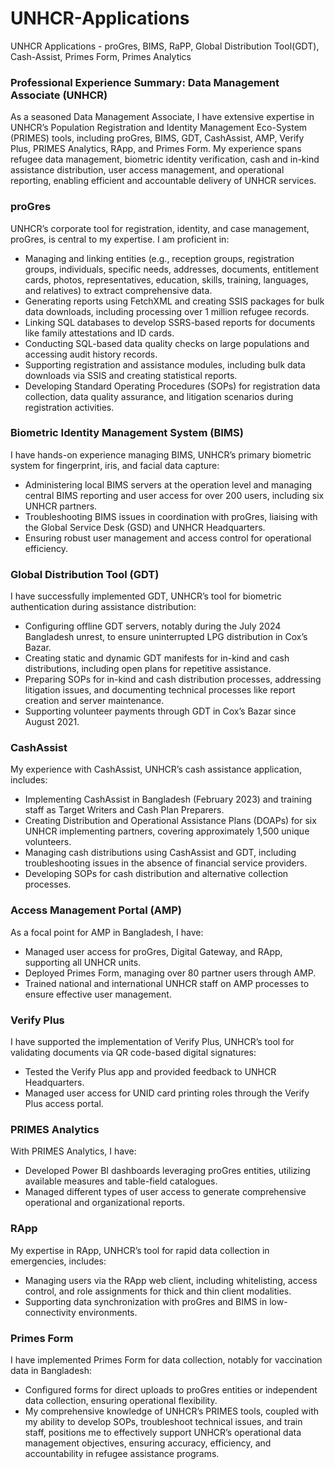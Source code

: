 # UNHCR-Applications
UNHCR Applications - proGres, BIMS, RaPP, Global Distribution Tool(GDT), Cash-Assist, Primes Form, Primes Analytics

### Professional Experience Summary: Data Management Associate (UNHCR)
As a seasoned Data Management Associate, I have extensive expertise in UNHCR’s Population Registration and Identity Management Eco-System (PRIMES) tools, including proGres, BIMS, GDT, CashAssist, AMP, Verify Plus, PRIMES Analytics, RApp, and Primes Form. My experience spans refugee data management, biometric identity verification, cash and in-kind assistance distribution, user access management, and operational reporting, enabling efficient and accountable delivery of UNHCR services.

### proGres
UNHCR’s corporate tool for registration, identity, and case management, proGres, is central to my expertise. I am proficient in:

- Managing and linking entities (e.g., reception groups, registration groups, individuals, specific needs, addresses, documents, entitlement cards, photos, representatives, education, skills, training, languages, and relatives) to extract comprehensive data.
- Generating reports using FetchXML and creating SSIS packages for bulk data downloads, including processing over 1 million refugee records.
- Linking SQL databases to develop SSRS-based reports for documents like family attestations and ID cards.
- Conducting SQL-based data quality checks on large populations and accessing audit history records.
- Supporting registration and assistance modules, including bulk data downloads via SSIS and creating statistical reports.
- Developing Standard Operating Procedures (SOPs) for registration data collection, data quality assurance, and litigation scenarios during registration activities.

### Biometric Identity Management System (BIMS)
I have hands-on experience managing BIMS, UNHCR’s primary biometric system for fingerprint, iris, and facial data capture:

- Administering local BIMS servers at the operation level and managing central BIMS reporting and user access for over 200 users, including six UNHCR partners.
- Troubleshooting BIMS issues in coordination with proGres, liaising with the Global Service Desk (GSD) and UNHCR Headquarters.
- Ensuring robust user management and access control for operational efficiency.

### Global Distribution Tool (GDT)
I have successfully implemented GDT, UNHCR’s tool for biometric authentication during assistance distribution:

- Configuring offline GDT servers, notably during the July 2024 Bangladesh unrest, to ensure uninterrupted LPG distribution in Cox’s Bazar.
- Creating static and dynamic GDT manifests for in-kind and cash distributions, including open plans for repetitive assistance.
- Preparing SOPs for in-kind and cash distribution processes, addressing litigation issues, and documenting technical processes like report creation and server maintenance.
- Supporting volunteer payments through GDT in Cox’s Bazar since August 2021.

### CashAssist
My experience with CashAssist, UNHCR’s cash assistance application, includes:

- Implementing CashAssist in Bangladesh (February 2023) and training staff as Target Writers and Cash Plan Preparers.
- Creating Distribution and Operational Assistance Plans (DOAPs) for six UNHCR implementing partners, covering approximately 1,500 unique volunteers.
- Managing cash distributions using CashAssist and GDT, including troubleshooting issues in the absence of financial service providers.
- Developing SOPs for cash distribution and alternative collection processes.

### Access Management Portal (AMP)
As a focal point for AMP in Bangladesh, I have:

- Managed user access for proGres, Digital Gateway, and RApp, supporting all UNHCR units.
- Deployed Primes Form, managing over 80 partner users through AMP.
- Trained national and international UNHCR staff on AMP processes to ensure effective user management.

### Verify Plus
I have supported the implementation of Verify Plus, UNHCR’s tool for validating documents via QR code-based digital signatures:

- Tested the Verify Plus app and provided feedback to UNHCR Headquarters.
- Managed user access for UNID card printing roles through the Verify Plus access portal.

### PRIMES Analytics
With PRIMES Analytics, I have:

- Developed Power BI dashboards leveraging proGres entities, utilizing available measures and table-field catalogues.
- Managed different types of user access to generate comprehensive operational and organizational reports.

### RApp
My expertise in RApp, UNHCR’s tool for rapid data collection in emergencies, includes:

- Managing users via the RApp web client, including whitelisting, access control, and role assignments for thick and thin client modalities.
- Supporting data synchronization with proGres and BIMS in low-connectivity environments.

### Primes Form
I have implemented Primes Form for data collection, notably for vaccination data in Bangladesh:

- Configured forms for direct uploads to proGres entities or independent data collection, ensuring operational flexibility.
- My comprehensive knowledge of UNHCR’s PRIMES tools, coupled with my ability to develop SOPs, troubleshoot technical issues, and train staff, positions me to effectively support UNHCR’s operational data management objectives, ensuring accuracy, efficiency, and accountability in refugee assistance programs.
